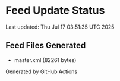 # Feed Update Status
Last updated: Thu Jul 17 03:51:35 UTC 2025

## Feed Files Generated
- master.xml (82261 bytes)

Generated by GitHub Actions
